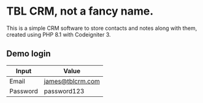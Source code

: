 # TBL CRM, not a fancy name.
This is a simple CRM software to store contacts and notes along with them, created using PHP 8.1 with Codeigniter 3.
## Demo login
| Input      | Value |
| ----------- | ----------- |
| Email      | james@tblcrm.com       |
| Password   | password123        |
